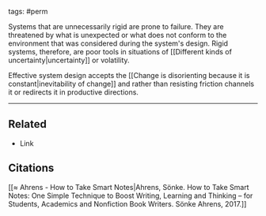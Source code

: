 tags: #perm 

Systems that are unnecessarily rigid are prone to failure. They are threatened by what is unexpected or what does not conform to the environment that was considered during the system's design. Rigid systems, therefore, are poor tools in situations of [[Different kinds of uncertainty|uncertainty]] or volatility. 

Effective system design accepts the [[Change is disorienting because it is constant|inevitability of change]] and rather than resisting friction channels it or redirects it in productive directions. 

---
## Related
- Link

## Citations
[[≈ Ahrens - How to Take Smart Notes|Ahrens, Sönke. How to Take Smart Notes: One Simple Technique to Boost Writing, Learning and Thinking – for Students, Academics and Nonfiction Book Writers. Sönke Ahrens, 2017.]]

